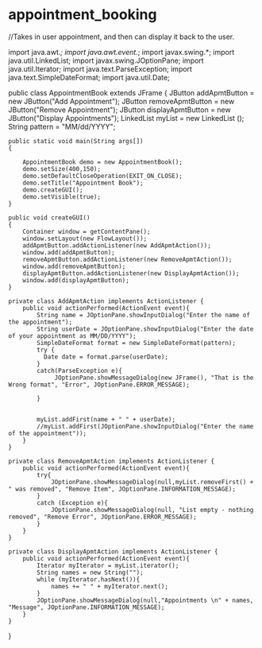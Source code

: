 # appointment_booking
//Takes in user appointment, and then can display it back to the user.

import java.awt.*;
import java.awt.event.*;
import javax.swing.*;
import java.util.LinkedList;
import javax.swing.JOptionPane;
import java.util.Iterator;
import java.text.ParseException;
import java.text.SimpleDateFormat;
import java.util.Date;


public class AppointmentBook extends JFrame 
{ 
    JButton addApmtButton = new JButton("Add Appointment");
    JButton removeApmtButton = new JButton("Remove Appointment");
    JButton displayApmtButton = new JButton("Display Appointments");
    LinkedList <String> myList = new LinkedList <String> ();
    String pattern = "MM/dd/YYYY";
   
    public static void main(String args[])
    {

        AppointmentBook demo = new AppointmentBook();
        demo.setSize(400,150);
        demo.setDefaultCloseOperation(EXIT_ON_CLOSE);
        demo.setTitle("Appointment Book");
        demo.createGUI();  
        demo.setVisible(true);
    }
    
    public void createGUI()
    {
        Container window = getContentPane();
        window.setLayout(new FlowLayout());
        addApmtButton.addActionListener(new AddApmtAction());
        window.add(addApmtButton);
        removeApmtButton.addActionListener(new RemoveApmtAction());
        window.add(removeApmtButton);
        displayApmtButton.addActionListener(new DisplayApmtAction());
        window.add(displayApmtButton);
    }
    
    private class AddApmtAction implements ActionListener {
        public void actionPerformed(ActionEvent event){
            String name = JOptionPane.showInputDialog("Enter the name of the appointment");
            String userDate = JOptionPane.showInputDialog("Enter the date of your appointment as MM/DD/YYYY");
            SimpleDateFormat format = new SimpleDateFormat(pattern);
            try {
              Date date = format.parse(userDate);
            }
            catch(ParseException e){
            	 JOptionPane.showMessageDialog(new JFrame(), "That is the Wrong format", "Error", JOptionPane.ERROR_MESSAGE);

            }
          
           
            myList.addFirst(name + " " + userDate);
            //myList.addFirst(JOptionPane.showInputDialog("Enter the name of the appointment"));
        }
    }
    
    private class RemoveApmtAction implements ActionListener {
        public void actionPerformed(ActionEvent event){
            try{
                JOptionPane.showMessageDialog(null,myList.removeFirst() + " was removed", "Remove Item", JOptionPane.INFORMATION_MESSAGE);
            }
            catch (Exception e){
                JOptionPane.showMessageDialog(null, "List empty - nothing removed", "Remove Error", JOptionPane.ERROR_MESSAGE);
            }
        }
    }
    
    private class DisplayApmtAction implements ActionListener {
        public void actionPerformed(ActionEvent event){
            Iterator myIterator = myList.iterator();
            String names = new String("");
            while (myIterator.hasNext()){
                names += " " + myIterator.next();
            }
            JOptionPane.showMessageDialog(null,"Appointments \n" + names, "Message", JOptionPane.INFORMATION_MESSAGE);
        }
    }
}

